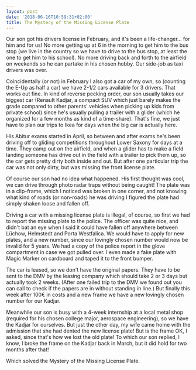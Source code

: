 ```yaml
---
layout: post
date: '2018-06-16T10:59:31+02:00'
title: The Mystery of the Missing License Plate
---
```

Our son got his drivers license in February, and it's been a life-changer… for him and for us! No more getting up at 6 in the morning to get him to the bus stop (we live in the country so we have to drive to the bus stop, at least the one to get him to his school). No more driving back and forth to the airfield on weekends so he can partake in his chosen hobby. Our side-job as taxi drivers was over.

Coincidentally (or not) in February I also got a car of my own, so (counting the E-Up as half a car) we have 2-1/2 cars available for 3 drivers. That works out fine. In kind of reverse pecking order, our son usually takes our biggest car (Renault Kadjar, a compact SUV which just barely makes the grade compared to other parents' vehicles when picking up kids from private school) since he's usually pulling a trailer with a glider (which he organized for a few months as kind of a time-share). That's fine, we just have to plan our trips to Ikea for days when the big car is actually here.

His Abitur exams started in April, so between and after exams he's been driving off to gliding competitions throughout Lower Saxony for days at a time. They camp out on the airfield, and when a glider has to make a field landing someone has drive out in the field with a trailer to pick them up, so the car gets pretty dirty both inside and out. But after one particular trip the car was not only dirty, but was missing the front license plate. 

Of course our son had no idea what happened. His first thought was cool, we can drive through photo radar traps without being caught! The plate was in a clip-frame, which I noticed was broken in one corner, and not knowing what kind of roads (or non-roads) he was driving I figured the plate had simply shaken loose and fallen off.

Driving a car with a missing license plate is illegal, of course, so first we had to report the missing plate to the police. The officer was quite nice, and didn't bat an eye when I said it could have fallen off anywhere between Lüchow, Helmstedt and Porta Westfalica. We would have to apply for new plates, and a new number, since our lovingly chosen number would now be invalid for 5 years. We had a copy of the police report in the glove compartment in case we got pulled over. I even made a fake plate with Magic Marker on cardboard and taped it to the front bumper.

The car is leased, so we don't have the original papers. They have to be sent to the DMV by the leasing company which should take 2 or 3 days but actually took 2 weeks. (After one failed trip to the DMV we found out you can call to check if the papers are in without standing in line.) But finally this week after 100€ in costs and a new frame we have a new lovingly chosen number for our Kadjar.

Meanwhile our son is busy with a 4-week internship at a local metal shop (required for his chosen college major, aerospace engineering), so we have the Kadjar for ourselves. But just the other day, my wife came home with the admission that she had dented the new license plate! But is the frame OK, I asked, since that's how we lost the old plate! To which our son replied, I know, I broke the frame on the Kadjar back in March, but it did hold for two months after that!

Which solved the Mystery of the Missing License Plate.
